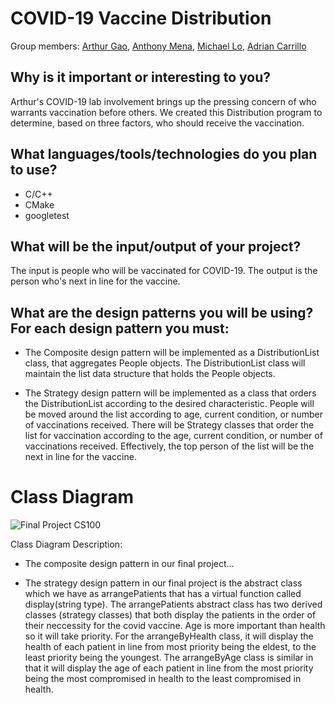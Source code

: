 # COVID-19 Vaccine Distribution
Group members: [Arthur Gao](https://github.com/arthurgao09), [Anthony Mena](https://github.com/antmena), [Michael Lo](https://github.com/lomichael), [Adrian Carrillo](https://github.com/acarrillo889)

## Why is it important or interesting to you?
    
Arthur's COVID-19 lab involvement brings up the pressing concern of who warrants vaccination before others. We created this Distribution program to determine, based on three factors, who should receive the vaccination.

## What languages/tools/technologies do you plan to use?
* C/C++
* CMake
* googletest

## What will be the input/output of your project?

The input is people who will be vaccinated for COVID-19. The output is the person who's next in line for the vaccine. 

## What are the design patterns you will be using? For each design pattern you must:
* The Composite design pattern will be implemented as a DistributionList class, that aggregates People objects. The DistributionList class will maintain the list data structure that holds the People objects. 

* The Strategy design pattern will be implemented as a class that orders the DistributionList according to the desired characteristic. People will be moved around the list according to age, current condition, or number of vaccinations received. There will be Strategy classes that order the list for vaccination according to the age, current condition, or number of vaccinations received. Effectively, the top person of the list will be the next in line for the vaccine.

# Class Diagram
![Final Project CS100](https://user-images.githubusercontent.com/68964138/130567066-846c0bd9-9df3-458e-b5e7-d8b46b00c142.png)

Class Diagram Description:
* The composite design pattern in our final project...

* The strategy design pattern in our final project is the abstract class which we have as arrangePatients that has a virtual function called display(string type). The arrangePatients abstract class has two derived classes (strategy classes) that both display the patients in the order of their neccessity for the covid vaccine. Age is more important than health so it will take priority. For the arrangeByHealth class, it will display the health of each patient in line from most priority being the eldest, to the least priority being the youngest. The arrangeByAge class is similar in that it will display the age of each patient in line from the most priority being the most compromised in health to the least compromised in health.




